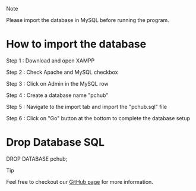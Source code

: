 > [!NOTE]
> Please import the database in MySQL before running the program.

# How to import the database
<p>Step 1 : Download and open XAMPP</p>
<p>Step 2 : Check Apache and MySQL checkbox</p>
<p>Step 3 : Click on Admin in the MySQL row</p>
<p>Step 4 : Create a database name "pchub"</p>
<p>Step 5 : Navigate to the import tab and import the "pchub.sql" file</p>
<p>Step 6 : Click on "Go" button at the bottom to complete the database setup</p>

# Drop Database SQL
<p>DROP DATABASE pchub;</p>

> [!TIP]
> Feel free to checkout our [GitHub page](https://github.com/Kangkai64/PCHub) for more information.